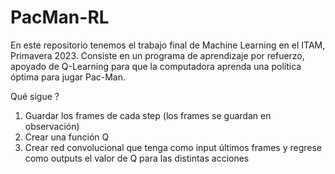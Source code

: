 # PacMan-RL

En este repositorio tenemos el trabajo final de Machine Learning en el ITAM, Primavera 2023. Consiste en un programa de aprendizaje por refuerzo, apoyado de Q-Learning para que la computadora aprenda una política óptima para jugar Pac-Man.


Qué sigue ?

1. Guardar los frames de cada step (los frames se guardan en observación)
2. Crear una función Q
3. Crear red convolucional que tenga como input últimos frames y regrese como outputs el valor de Q para las distintas acciones

